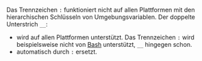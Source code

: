 Das Trennzeichen `:` funktioniert nicht auf allen Plattformen mit den hierarchischen Schlüsseln von Umgebungsvariablen. Der doppelte Unterstrich `__`:

* wird auf allen Plattformen unterstützt. Das Trennzeichen `:` wird beispielsweise nicht von [Bash](https://linuxhint.com/bash-environment-variables/) unterstützt, `__` hingegen schon.
* automatisch durch `:` ersetzt.